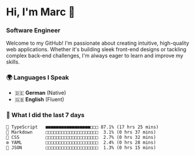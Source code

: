 # Hi, I'm Marc 👋 
### Software Engineer

Welcome to my GitHub! I'm passionate about creating intuitive, high-quality web applications. Whether it's building sleek front-end designs or tackling complex back-end challenges, I'm always eager to learn and improve my skills.  

### 🌍 Languages I Speak  
- 🇩🇪 **German** (Native)  
- 🇬🇧 **English** (Fluent)

### 🤯 What I did the last 7 days

```
🔷 TypeScript   ■■■■■■■■■■■■■■■■■□□□ 87.1% (17 hrs 25 mins)
📝 Markdown     □□□□□□□□□□□□□□□□□□□□  3.1% (0 hrs 37 mins)
🎨 CSS          □□□□□□□□□□□□□□□□□□□□  2.7% (0 hrs 32 mins)
⚙️ YAML         □□□□□□□□□□□□□□□□□□□□  2.4% (0 hrs 28 mins)
📄 JSON         □□□□□□□□□□□□□□□□□□□□  1.3% (0 hrs 15 mins)
```